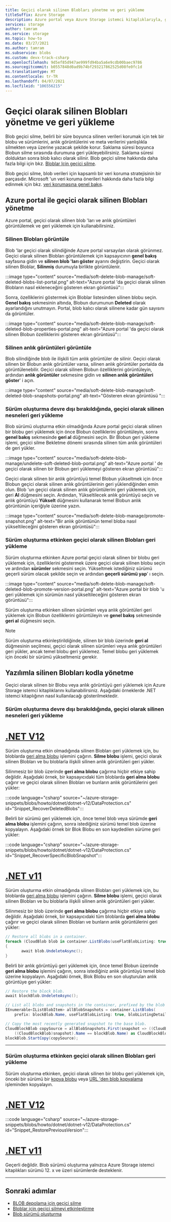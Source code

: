 ```yaml
---
title: Geçici olarak silinen Blobları yönetme ve geri yükleme
titleSuffix: Azure Storage
description: Azure portal veya Azure Storage istemci kitaplıklarıyla, geçici olarak silinen blob 'ları ve anlık görüntüleri yönetin ve geri yükleyin.
services: storage
author: tamram
ms.service: storage
ms.topic: how-to
ms.date: 03/27/2021
ms.author: tamram
ms.subservice: blobs
ms.custom: devx-track-csharp
ms.openlocfilehash: 9d5ef85d947ae999fd94ba5a6e9cdb00baec9786
ms.sourcegitcommit: b0557848d0ad9b74bf293217862525d08fe0fc1d
ms.translationtype: MT
ms.contentlocale: tr-TR
ms.lasthandoff: 04/07/2021
ms.locfileid: "106556215"
---
```

# <a name="manage-and-restore-soft-deleted-blobs"></a>Geçici olarak silinen Blobları yönetme ve geri yükleme

Blob geçici silme, belirli bir süre boyunca silinen verileri korumak için tek bir blobu ve sürümlerini, anlık görüntülerini ve meta verilerini yanlışlıkla silmekten veya üzerine yazacak şekilde korur. Saklama süresi boyunca Blobun silme sırasında durumuna geri yükleyebilirsiniz. Saklama süresi dolduktan sonra blob kalıcı olarak silinir. Blob geçici silme hakkında daha fazla bilgi için bkz. [Bloblar Için geçici silme](soft-delete-blob-overview.md).

Blob geçici silme, blob verileri için kapsamlı bir veri koruma stratejisinin bir parçasıdır. Microsoft 'un veri koruma önerileri hakkında daha fazla bilgi edinmek için bkz. [veri korumasına genel bakış](data-protection-overview.md).

## <a name="manage-soft-deleted-blobs-with-the-azure-portal"></a>Azure portal ile geçici olarak silinen Blobları yönetme

Azure portal, geçici olarak silinen blob 'ları ve anlık görüntüleri görüntülemek ve geri yüklemek için kullanabilirsiniz.

### <a name="view-deleted-blobs"></a>Silinen Blobları görüntüle

Blob 'lar geçici olarak silindiğinde Azure portal varsayılan olarak görünmez. Geçici olarak silinen Blobları görüntülemek için kapsayıcının **genel bakış** sayfasına gidin ve **silinen blob 'ları göster** ayarını değiştirin. Geçici olarak silinen Bloblar, **Silinmiş** durumuyla birlikte görüntülenir.

:::image type="content" source="media/soft-delete-blob-manage/soft-deleted-blobs-list-portal.png" alt-text="Azure portal 'da geçici olarak silinen Blobların nasıl ekleneceğini gösteren ekran görüntüsü":::

Sonra, özelliklerini göstermek için Bloblar listesinden silinen blobu seçin. **Genel bakış** sekmesinin altında, Blobun durumunun **Deleted** olarak ayarlandığını unutmayın. Portal, blob kalıcı olarak silinene kadar gün sayısını da görüntüler.

:::image type="content" source="media/soft-delete-blob-manage/soft-deleted-blob-properties-portal.png" alt-text="Azure portal 'da geçici olarak silinen Blobun özelliklerini gösteren ekran görüntüsü":::

### <a name="view-deleted-snapshots"></a>Silinen anlık görüntüleri görüntüle

Blob silindiğinde blob ile ilişkili tüm anlık görüntüler de silinir. Geçici olarak silinen bir Blobun anlık görüntüler varsa, silinen anlık görüntüler portalda da görüntülenebilir. Geçici olarak silinen Blobun özelliklerini görüntüleyin, ardından **anlık görüntüler** sekmesine gidin ve **silinen anlık görüntüleri göster**' i açın.

:::image type="content" source="media/soft-delete-blob-manage/soft-deleted-blob-snapshots-portal.png" alt-text="Gösteren ekran görüntüsü ":::

### <a name="restore-soft-deleted-objects-when-versioning-is-disabled"></a>Sürüm oluşturma devre dışı bırakıldığında, geçici olarak silinen nesneleri geri yükleme

Blob sürümü oluşturma etkin olmadığında Azure portal geçici olarak silinen bir blobu geri yüklemek için önce Blobun özelliklerini görüntüleyin, sonra **genel bakış** sekmesinde **geri al** düğmesini seçin. Bir Blobun geri yükleme işlemi, geçici silme Bekletme dönemi sırasında silinen tüm anlık görüntüleri de geri yükler.

:::image type="content" source="media/soft-delete-blob-manage/undelete-soft-deleted-blob-portal.png" alt-text="Azure portal ' de geçici olarak silinen bir Blobun geri yüklemeyi gösteren ekran görüntüsü":::

Geçici olarak silinen bir anlık görüntüyü temel Blobun yükseltmek için önce Blobun geçici olarak silinen anlık görüntülerinin geri yüklendiğinden emin olun. Blob 'un geçici olarak silinen anlık görüntülerini geri yüklemek için, geri **Al** düğmesini seçin. Ardından, Yükseltilecek anlık görüntüyü seçin ve anlık görüntüyü **Yükselt** düğmesini kullanarak temel Blobun anlık görüntünün içeriğiyle üzerine yazın.

:::image type="content" source="media/soft-delete-blob-manage/promote-snapshot.png" alt-text="Bir anlık görüntünün temel bloba nasıl yükseltileceğini gösteren ekran görüntüsü":::

### <a name="restore-soft-deleted-blobs-when-versioning-is-enabled"></a>Sürüm oluşturma etkinken geçici olarak silinen Blobları geri yükleme

Sürüm oluşturma etkinken Azure portal geçici olarak silinen bir blobu geri yüklemek için, özelliklerini göstermek üzere geçici olarak silinen blobu seçin ve ardından **sürümler** sekmesini seçin. Yükseltmek istediğiniz sürümü geçerli sürüm olacak şekilde seçin ve ardından **geçerli sürümü yap**' ı seçin.  

:::image type="content" source="media/soft-delete-blob-manage/soft-deleted-blob-promote-version-portal.png" alt-text="Azure portal bir blob 'u geri yüklemek için sürümün nasıl yükseltileceğini gösteren ekran görüntüsü":::

Sürüm oluşturma etkinken silinen sürümleri veya anlık görüntüleri geri yüklemek için Blobun özelliklerini görüntüleyin ve **genel bakış** sekmesinde **geri al** düğmesini seçin.

> [!NOTE]
> Sürüm oluşturma etkinleştirildiğinde, silinen bir blob üzerinde **geri al** düğmesinin seçilmesi, geçici olarak silinen sürümleri veya anlık görüntüleri geri yükler, ancak temel blobu geri yüklemez. Temel blobu geri yüklemek için önceki bir sürümü yükseltmeniz gerekir.

## <a name="manage-soft-deleted-blobs-with-code"></a>Yazılımla silinen Blobları kodla yönetme

Geçici olarak silinen bir Blobu veya anlık görüntüyü geri yüklemek için Azure Storage istemci kitaplıklarını kullanabilirsiniz. Aşağıdaki örneklerde .NET istemci kitaplığının nasıl kullanılacağı gösterilmektedir.

### <a name="restore-soft-deleted-objects-when-versioning-is-disabled"></a>Sürüm oluşturma devre dışı bırakıldığında, geçici olarak silinen nesneleri geri yükleme

# <a name="net-v12"></a>[.NET V12](#tab/dotnet)

Sürüm oluşturma etkin olmadığında silinen Blobları geri yüklemek için, bu bloblarda [geri alma blobu](/rest/api/storageservices/undelete-blob) işlemini çağırın. **Silme blobu** işlemi, geçici olarak silinen Blobları ve bu bloblarla ilişkili silinen anlık görüntüleri geri yükler.

Silinmesiz bir blob üzerinde **geri alma blobu** çağırma hiçbir etkiye sahip değildir. Aşağıdaki örnek, bir kapsayıcıdaki tüm bloblarda **geri alma blobu** çağırır ve geçici olarak silinen Blobları ve bunların anlık görüntülerini geri yükler:

:::code language="csharp" source="~/azure-storage-snippets/blobs/howto/dotnet/dotnet-v12/DataProtection.cs" id="Snippet_RecoverDeletedBlobs":::

Belirli bir sürümü geri yüklemek için, önce temel blob veya sürümde **geri alma blobu** işlemini çağırın, sonra istediğiniz sürümü temel blob üzerine kopyalayın. Aşağıdaki örnek bir Blok Blobu en son kaydedilen sürüme geri yükler:

:::code language="csharp" source="~/azure-storage-snippets/blobs/howto/dotnet/dotnet-v12/DataProtection.cs" id="Snippet_RecoverSpecificBlobSnapshot":::

# <a name="net-v11"></a>[.NET v11](#tab/dotnet11)

Sürüm oluşturma etkin olmadığında silinen Blobları geri yüklemek için, bu bloblarda [geri alma blobu](/rest/api/storageservices/undelete-blob) işlemini çağırın. **Silme blobu** işlemi, geçici olarak silinen Blobları ve bu bloblarla ilişkili silinen anlık görüntüleri geri yükler.

Silinmesiz bir blob üzerinde **geri alma blobu** çağırma hiçbir etkiye sahip değildir. Aşağıdaki örnek, bir kapsayıcıdaki tüm bloblarda **geri alma blobu** çağırır ve geçici olarak silinen Blobları ve bunların anlık görüntülerini geri yükler:

```csharp
// Restore all blobs in a container.
foreach (CloudBlob blob in container.ListBlobs(useFlatBlobListing: true, blobListingDetails: BlobListingDetails.Deleted))
{
       await blob.UndeleteAsync();
}
```

Belirli bir anlık görüntüyü geri yüklemek için, önce temel Blobun üzerinde **geri alma blobu** işlemini çağırın, sonra istediğiniz anlık görüntüyü temel blob üzerine kopyalayın. Aşağıdaki örnek, Blok Blobu en son oluşturulan anlık görüntüye geri yükler:

```csharp
// Restore the block blob.
await blockBlob.UndeleteAsync();

// List all blobs and snapshots in the container, prefixed by the blob name.
IEnumerable<IListBlobItem> allBlobSnapshots = container.ListBlobs(
    prefix: blockBlob.Name, useFlatBlobListing: true, blobListingDetails: BlobListingDetails.Snapshots);

// Copy the most recently generated snapshot to the base blob.
CloudBlockBlob copySource = allBlobSnapshots.First(snapshot => ((CloudBlockBlob)version).IsSnapshot &&
    ((CloudBlockBlob)snapshot).Name == blockBlob.Name) as CloudBlockBlob;
blockBlob.StartCopy(copySource);
```  

---

### <a name="restore-soft-deleted-blobs-when-versioning-is-enabled"></a>Sürüm oluşturma etkinken geçici olarak silinen Blobları geri yükleme

Sürüm oluşturma etkinken, geçici olarak silinen bir blobu geri yüklemek için, önceki bir sürümü bir [kopya blobu](/rest/api/storageservices/copy-blob) veya [URL 'den blob kopyalama](/rest/api/storageservices/copy-blob-from-url) işleminden kopyalayın.  

# <a name="net-v12"></a>[.NET V12](#tab/dotnet)

:::code language="csharp" source="~/azure-storage-snippets/blobs/howto/dotnet/dotnet-v12/DataProtection.cs" id="Snippet_RestorePreviousVersion":::

# <a name="net-v11"></a>[.NET v11](#tab/dotnet11)

Geçerli değildir. Blob sürümü oluşturma yalnızca Azure Storage istemci kitaplıkları sürümü 12. x ve üzeri sürümlerde desteklenir.

---

## <a name="next-steps"></a>Sonraki adımlar

- [BLOB depolama için geçici silme](./soft-delete-blob-overview.md)
- [Bloblar için geçici silmeyi etkinleştirme](soft-delete-blob-enable.md)
- [Blob sürümü oluşturma](versioning-overview.md)
